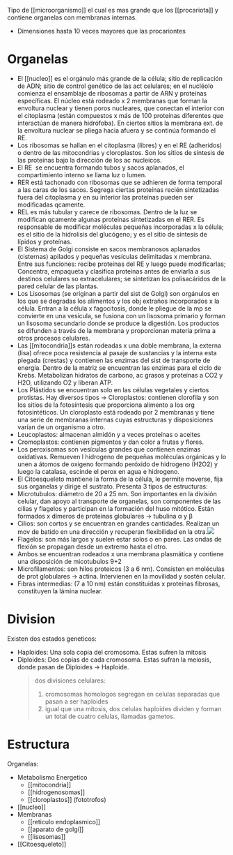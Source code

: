 Tipo de [[microorganismo]] el cual es mas grande que los [[procariota]] y contiene organelas con membranas internas.

- Dimensiones hasta 10 veces mayores que las procariontes

# Organelas

- El [[nucleo]] es el orgánulo más grande de la célula; sitio de replicación de ADN; sitio de control genético de las act celulares; en el nucléolo comienza el ensamblaje de ribosomas a partir de ARN y proteínas específicas. El núcleo está rodeado x 2 membranas que forman la envoltura nuclear y tienen poros nucleares, que conectan el interior con el citoplasma (están compuestos x más de 100 proteínas diferentes que interactúan de manera hidrófoba). En ciertos sitios la membrana ext. de la envoltura nuclear se pliega hacia afuera y se continúa formando el RE.
- Los ribosomas se hallan en el citoplasma (libres) y en el RE (adheridos) o dentro de las mitocondrias y cloroplastos. Son los sitios de síntesis de las proteínas bajo la dirección de los ac nucleicos.
- El RE  se encuentra formando tubos y sacos aplanados, el compartimiento interno se llama luz o lumen.
- RER está tachonado con ribosomas que se adhieren de forma temporal a las caras de los sacos. Segrega ciertas proteínas recién sintetizadas fuera del citoplasma y en su interior las proteínas pueden ser modificadas qcamente.
- REL es más tubular y carece de ribosomas. Dentro de la luz se modifican qcamente algunas proteínas sintetizadas en el RER. Es responsable de modificar moléculas pequeñas incorporadas x la célula; es el sitio de la hidrolisis del glucógeno; y es el sitio de síntesis de lípidos y proteínas.
- El Sistema de Golgi consiste en sacos membranosos aplanados (cisternas) apilados y pequeñas vesículas delimitadas x membrana. Entre sus funciones: recibe proteínas del RE y luego puede modificarlas; Concentra, empaqueta y clasifica proteínas antes de enviarla a sus destinos celulares so extracelulares; se sintetizan los polisacáridos de la pared celular de las plantas.
- Los Lisosomas (se originan a partir del sist de Golgi) son orgánulos en los que se degradas los alimentos y los obj extraños incorporados x la célula. Entran a la célula x fagocitosis, donde le pliegue de la mp se convierte en una vesícula, se fusiona con un lisosoma primario y forman un lisosoma secundario donde se produce la digestión. Los productos se difunden a través de la membrana y proporcionan materia prima a otros procesos celulares.
- Las [[mitocondria]]s están rodeadas x una doble membrana, la externa (lisa) ofrece poca resistencia al pasaje de sustancias y la interna esta plegada (crestas) y contienen las enzimas del sist de transporte de energía. Dentro de la matriz se encuentran las enzimas para el ciclo de Krebs. Metabolizan hidratos de carbono, ac grasos y proteínas a CO2 y H2O, utilizando O2 y liberan ATP.
- Los Plástidos se encuentran solo en las células vegetales y ciertos protistas. Hay diversos tipos -> Cloroplastos: contienen clorofila y son los sitios de la fotosíntesis que proporciona alimento a los org fotosintéticos. Un cloroplasto está rodeado por 2 membranas y tiene una serie de membranas internas cuyas estructuras y disposiciones varían de un organismo a otro.
- Leucoplastos: almacenan almidón y a veces proteínas o aceites
- Cromoplastos: contienen pigmentos y dan color a frutas y flores.
- Los peroxisomas son vesículas grandes que contienen enzimas oxidativas. Remueven l hidrogeno de pequeñas moléculas orgánicas y lo unen a átomos de oxigeno formando peróxido de hidrogeno (H2O2) y luego la catalasa, escinde el perox en agua e hidrogeno.
- El Citoesqueleto mantiene la forma de la célula, le permite moverse, fija sus organelas y dirige el sustrato. Presenta 3 tipos de estructuras:
- Microtubulos: diámetro de 20 a 25 nm. Son importantes en la división celular, dan apoyo al transporte de organelas, son componentes de las cilias y flagelos y participan en la formación del huso mitótico. Están formados x dímeros de proteínas globulares -> tubulina α y β
- Cilios: son cortos y se encuentran en grandes cantidades. Realizan un mov de batido en una dirección y recuperan flexibilidad en la otra.![](https://lh3.googleusercontent.com/uzGJ1jVxPhK90-IdLllH_iuFKts41ePqGrcelMAaxmBunTbpb3RZpAZkp81zs2wn0zs1-EU2deD6hPBUp0qjWk5G9Z3axa9ir_R16g2NOegjmMD53IoxAge1qulNWxtzEIbHDi4)
- Flagelos: son más largos y suelen estar solos o en pares. Las ondas de flexión se propagan desde un extremo hasta el otro.
- Ambos se encuentran rodeados x una membrana plasmática y contiene una disposición de micotubulos 9+2
- Microfilamentos: son hilos proteicos (3 a 6 nm). Consisten en moléculas de prot globulares -> actina. Intervienen en la movilidad y sostén celular.
- Fibras intermedias: (7 a 10 nm) están constituidas x proteínas fibrosas, constituyen la lámina nuclear.

# Division

Existen dos estados geneticos:

- Haploides: Una sola copia del cromosoma. Estas sufren la mitosis
- Diploides: Dos copias de cada cromosoma. Estas sufran la meiosis, donde pasan de Diploides → Haploide.
    > dos divisiones celulares:
    >
    > 1. cromosomas homologos segregan en celulas separadas que pasan a ser haploides
    > 2. igual que una mitosis, dos celulas haploides dividen y forman un total de cuatro celulas, llamadas gametos.

# Estructura

Organelas:
- Metabolismo Energetico
	- [[mitocondria]]
	- [[hidrogenosomas]]
	- [[cloroplastos]] (fototrofos)
- [[nucleo]]
- Membranas
	- [[reticulo endoplasmico]]
	- [[aparato de golgi]]
	- [[lisosomas]]
- [[Citoesqueleto]]
